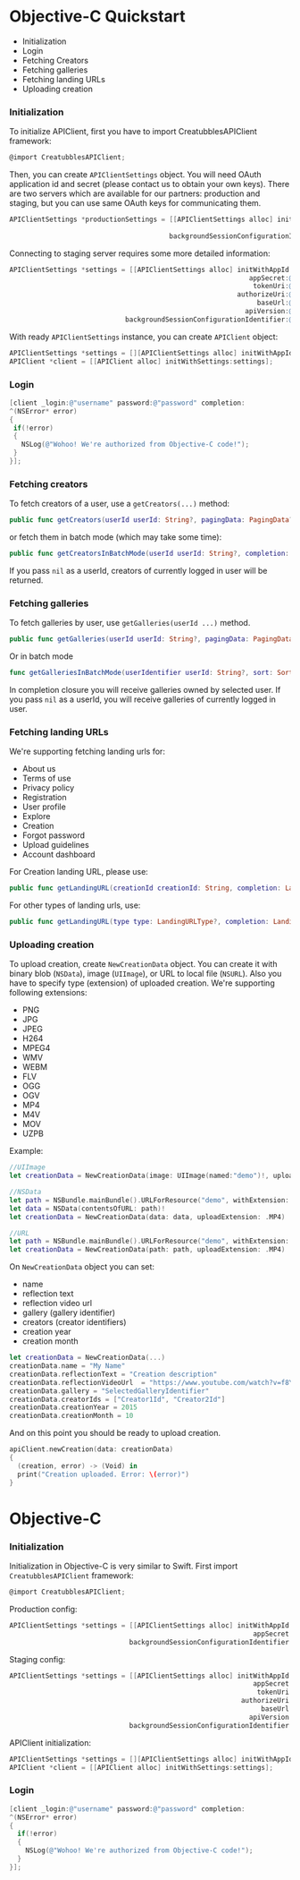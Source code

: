 # Objective-C Quickstart
- Initialization
- Login
- Fetching Creators
- Fetching galleries
- Fetching landing URLs
- Uploading creation

### Initialization
To initialize APIClient, first you have to import CreatubblesAPIClient framework:

```ObjectiveC
@import CreatubblesAPIClient;
```
Then, you can create `APIClientSettings` object. You will need OAuth application id and secret (please contact us to obtain your own keys).
There are two servers which are available for our partners: production and staging, but you can use same OAuth keys for communicating them.
```ObjectiveC
APIClientSettings *productionSettings = [[APIClientSettings alloc] initWithAppId:@"YOUR_APP_ID"
                                                                       appSecret:@"YOUR_APP_SECRET"
                                        backgroundSessionConfigurationIdentifier:@"BACKGROUND_SESSION_IDENTIFIER"];
```

Connecting to staging server requires some more detailed information:
```ObjectiveC
APIClientSettings *settings = [[APIClientSettings alloc] initWithAppId:@"YOUR_APP_ID"
                                                            appSecret:@"YOUR_APP_SECRET"
                                                             tokenUri:@"https://api.staging.creatubbles.com/v2/oauth/token"
                                                         authorizeUri:@"https://api.staging.creatubbles.com/v2/oauth/token"
                                                              baseUrl:@"https://api.staging.creatubbles.com"
                                                           apiVersion:@"v2"
                             backgroundSessionConfigurationIdentifier:@"BACKGROUND_SESSION_IDENTIFIER"];    
```
With ready `APIClientSettings` instance, you can create `APIClient` object:
```ObjectiveC
APIClientSettings *settings = [][APIClientSettings alloc] initWithAppId...];
APIClient *client = [[APIClient alloc] initWithSettings:settings];
```

### Login
```ObjectiveC
[client _login:@"username" password:@"password" completion:
^(NSError* error)
{
 if(!error)
 {
   NSLog(@"Wohoo! We're authorized from Objective-C code!");
 }
}];
```

### Fetching creators
To fetch creators of a user, use a `getCreators(...)` method:
```Swift
public func getCreators(userId userId: String?, pagingData: PagingData?, completion: UsersClosure?) -> RequestHandler
```

or fetch them in batch mode (which may take some time):
```Swift
public func getCreatorsInBatchMode(userId userId: String?, completion: UsersBatchClosure?) -> RequestHandler
```

If you pass `nil` as a userId, creators of currently logged in user will be returned.

### Fetching galleries
To fetch galleries by user, use `getGalleries(userId ...)` method.
```Swift
public func getGalleries(userId userId: String?, pagingData: PagingData?, sort: SortOrder?, completion: GalleriesClosure?) -> RequestHandler
```
Or in batch mode
```Swift
func getGalleriesInBatchMode(userIdentifier userId: String?, sort: SortOrder?, completion: GalleriesBatchClosure?) -> RequestHandler
```
In completion closure you will receive galleries owned by selected user. If you pass `nil` as a userId, you will receive galleries of currently logged in user.

### Fetching landing URLs
We're supporting fetching landing urls for:
- About us
- Terms of use
- Privacy policy
- Registration
- User profile
- Explore
- Creation
- Forgot password
- Upload guidelines
- Account dashboard

For Creation landing URL, please use:
```Swift
public func getLandingURL(creationId creationId: String, completion: LandingURLClosure?) -> RequestHandler
```

For other types of landing urls, use:
```Swift
public func getLandingURL(type type: LandingURLType?, completion: LandingURLClosure?) -> RequestHandler
```

### Uploading creation
To upload creation, create `NewCreationData` object. You can create it with binary blob (`NSData`), image (`UIImage`), or URL to local file (`NSURL`). Also you have to specify type (extension) of uploaded creation. We're supporting following extensions:
- PNG
- JPG
- JPEG
- H264
- MPEG4
- WMV
- WEBM
- FLV
- OGG
- OGV
- MP4
- M4V
- MOV
- UZPB

Example:
```Swift
//UIImage
let creationData = NewCreationData(image: UIImage(named:"demo")!, uploadExtension: .PNG)

//NSData
let path = NSBundle.mainBundle().URLForResource("demo", withExtension: "mp4")!
let data = NSData(contentsOfURL: path)!
let creationData = NewCreationData(data: data, uploadExtension: .MP4)

//URL
let path = NSBundle.mainBundle().URLForResource("demo", withExtension: "mp4")!
let creationData = NewCreationData(path: path, uploadExtension: .MP4)
```
On `NewCreationData` object you can set:
- name
- reflection text
- reflection video url
- gallery (gallery identifier)
- creators (creator identifiers)
- creation year
- creation month

```Swift
let creationData = NewCreationData(...)
creationData.name = "My Name"
creationData.reflectionText = "Creation description"
creationData.reflectionVideoUrl  = "https://www.youtube.com/watch?v=f8YGyXoihMQ"
creationData.gallery = "SelectedGalleryIdentifier"
creationData.creatorIds = ["Creator1Id", "Creator2Id"]
creationData.creationYear = 2015
creationData.creationMonth = 10
```

And on this point you should be ready to upload creation.
```Swift
apiClient.newCreation(data: creationData)
{
  (creation, error) -> (Void) in
  print("Creation uploaded. Error: \(error)")
}
```

# Objective-C
### Initialization
Initialization in Objective-C is very similar to Swift. First import `CreatubblesAPIClient` framework:
```ObjectiveC
@import CreatubblesAPIClient;
```
Production config:
```ObjectiveC
APIClientSettings *settings = [[APIClientSettings alloc] initWithAppId:@"YOUR_APP_ID"
                                                             appSecret:@"YOUR_APP_SECRET"
                              backgroundSessionConfigurationIdentifier:@"BACKGROUND_SESSION_IDENTIFIER"];

```
Staging config:
```ObjectiveC
APIClientSettings *settings = [[APIClientSettings alloc] initWithAppId:@"YOUR_APP_ID"
                                                             appSecret:@"YOUR_APP_SECRET"
                                                              tokenUri:@"https://api.staging.creatubbles.com/v2/oauth/token"
                                                          authorizeUri:@"https://api.staging.creatubbles.com/v2/oauth/token"
                                                               baseUrl:@"https://api.staging.creatubbles.com"
                                                            apiVersion:@"v2"
                              backgroundSessionConfigurationIdentifier:@"BACKGROUND_SESSION_IDENTIFIER"];    
```
APIClient initialization:
```ObjectiveC
APIClientSettings *settings = [][APIClientSettings alloc] initWithAppId...];
APIClient *client = [[APIClient alloc] initWithSettings:settings];
```
### Login
```ObjectiveC
[client _login:@"username" password:@"password" completion:
^(NSError* error)
{
  if(!error)
  {
    NSLog(@"Wohoo! We're authorized from Objective-C code!");
  }
}];
```

